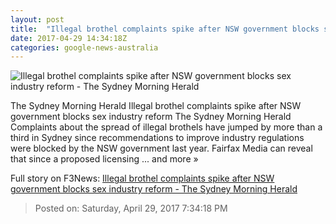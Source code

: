 ```yaml
---
layout: post
title:  "Illegal brothel complaints spike after NSW government blocks sex industry reform - The Sydney Morning Herald"
date: 2017-04-29 14:34:18Z
categories: google-news-australia
---
```


![Illegal brothel complaints spike after NSW government blocks sex industry reform - The Sydney Morning Herald](http://www.smh.com.au/content/dam/images/g/s/m/o/x/a/image.related.socialLead.620x349.gvv0vn.png/1493497042700.jpg)

The Sydney Morning Herald Illegal brothel complaints spike after NSW government blocks sex industry reform The Sydney Morning Herald Complaints about the spread of illegal brothels have jumped by more than a third in Sydney since recommendations to improve industry regulations were blocked by the NSW government last year. Fairfax Media can reveal that since a proposed licensing ... and more »


Full story on F3News: [Illegal brothel complaints spike after NSW government blocks sex industry reform - The Sydney Morning Herald](http://www.f3nws.com/n/kuEWCJ)

> Posted on: Saturday, April 29, 2017 7:34:18 PM
